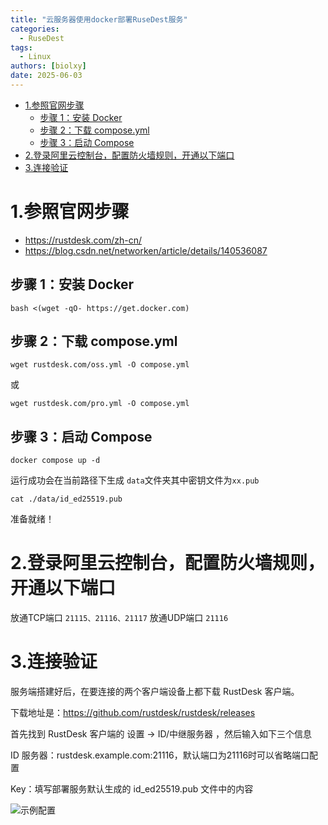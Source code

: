 ```yaml
---
title: "云服务器使用docker部署RuseDest服务"
categories:
  - RuseDest
tags:
  - Linux
authors: [biolxy]
date: 2025-06-03
---
```



- [1.参照官网步骤](#1参照官网步骤)
  - [步骤 1：安装 Docker](#步骤-1安装-docker)
  - [步骤 2：下载 compose.yml](#步骤-2下载-composeyml)
  - [步骤 3：启动 Compose](#步骤-3启动-compose)
- [2.登录阿里云控制台，配置防火墙规则，开通以下端口](#2登录阿里云控制台配置防火墙规则开通以下端口)
- [3.连接验证](#3连接验证)




# 1.参照官网步骤

- https://rustdesk.com/zh-cn/
- https://blog.csdn.net/networken/article/details/140536087

## 步骤 1：安装 Docker

    bash <(wget -qO- https://get.docker.com)

## 步骤 2：下载 compose.yml

    wget rustdesk.com/oss.yml -O compose.yml

或

    wget rustdesk.com/pro.yml -O compose.yml

## 步骤 3：启动 Compose

    docker compose up -d

运行成功会在当前路径下生成 `data`文件夹其中密钥文件为`xx.pub`

    cat ./data/id_ed25519.pub

准备就绪！


# 2.登录阿里云控制台，配置防火墙规则，开通以下端口

放通TCP端口 `21115、21116、21117`
放通UDP端口 `21116`

# 3.连接验证
服务端搭建好后，在要连接的两个客户端设备上都下载 RustDesk 客户端。

下载地址是：https://github.com/rustdesk/rustdesk/releases

首先找到 RustDesk 客户端的 设置 -> ID/中继服务器 ，然后输入如下三个信息

ID 服务器：rustdesk.example.com:21116，默认端口为21116时可以省略端口配置

Key：填写部署服务默认生成的 id_ed25519.pub 文件中的内容

![示例配置](https://i-blog.csdnimg.cn/direct/02e393322bf24ed9b16456845f83d291.png)
